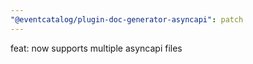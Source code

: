 ```yaml
---
"@eventcatalog/plugin-doc-generator-asyncapi": patch
---
```


feat: now supports multiple asyncapi files
